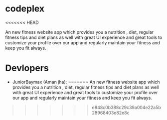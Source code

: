# codeplex
<<<<<<< HEAD

An new fitness website app which provides you a nutrition , diet, regular
fitness tips and diet plans as well with great UI experience and great tools to
customize your profile over our app and regularly maintain your fitness and keep
you fit always.

# Devlopers

- JuniorBaymax (Aman jha);
=======
An new fitness website app which provides you a nutrition , diet, regular fitness tips and diet plans as well with great UI experience and great tools to customize your profile over our app and regularly maintain your fitness and keep you fit always.
>>>>>>> e848c0b388c29c39a004e22a5b28968403e82e8c
